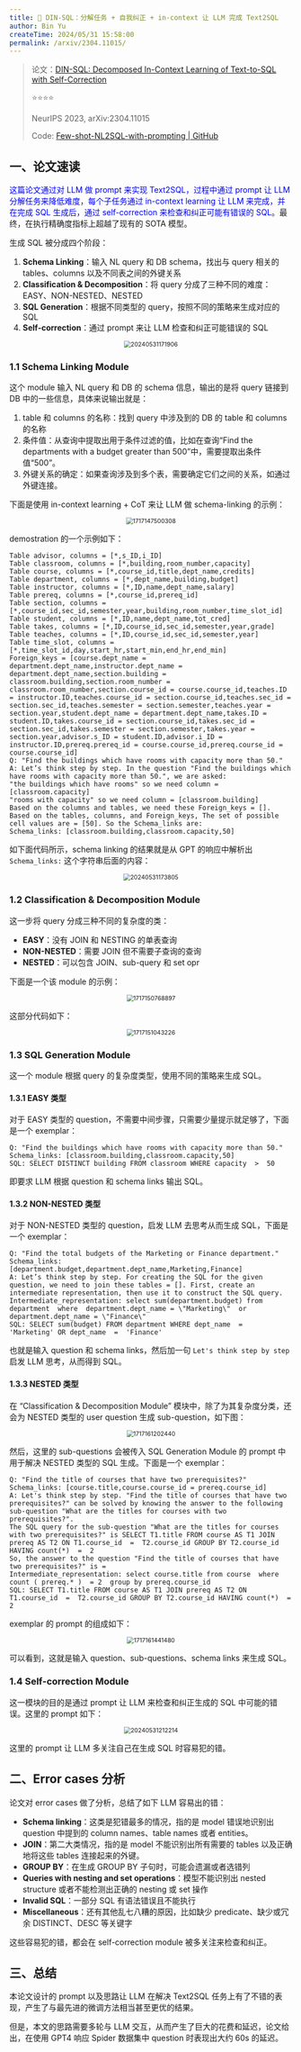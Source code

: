 ```yaml
---
title: 🌙 DIN-SQL：分解任务 + 自我纠正 + in-context 让 LLM 完成 Text2SQL
author: Bin Yu
createTime: 2024/05/31 15:58:00
permalink: /arxiv/2304.11015/
---
```


> 论文：[DIN-SQL: Decomposed In-Context Learning of Text-to-SQL with Self-Correction](https://proceedings.neurips.cc/paper_files/paper/2023/hash/72223cc66f63ca1aa59edaec1b3670e6-Abstract-Conference.html)
>
> ⭐⭐⭐⭐
>
> NeurIPS 2023, arXiv:2304.11015
>
> Code: [Few-shot-NL2SQL-with-prompting | GitHub](https://github.com/MohammadrezaPourreza/Few-shot-NL2SQL-with-prompting)

## 一、论文速读

<font color=blue>这篇论文通过对 LLM 做 prompt 来实现 Text2SQL，过程中通过 prompt 让 LLM 分解任务来降低难度，每个子任务通过 in-context learning 让 LLM 来完成，并在完成 SQL 生成后，通过 self-correction 来检查和纠正可能有错误的 SQL</font>。最终，在执行精确度指标上超越了现有的 SOTA 模型。

生成 SQL 被分成四个阶段：

1. **Schema Linking**：输入 NL query 和 DB schema，找出与 query 相关的 tables、columns 以及不同表之间的外键关系
2. **Classification & Decomposition**：将 query 分成了三种不同的难度：EASY、NON-NESTED、NESTED
3. **SQL Generation**：根据不同类型的 query，按照不同的策略来生成对应的 SQL
4. **Self-correction**：通过 prompt 来让 LLM 检查和纠正可能错误的 SQL

<center><img src="https://notebook-img-1304596351.cos.ap-beijing.myqcloud.com/img/20240531171906.png" alt="20240531171906" style="zoom:75%;"></center>

### 1.1 Schema Linking Module

这个 module 输入 NL query 和 DB 的 schema 信息，输出的是将 query 链接到 DB 中的一些信息，具体来说输出就是：

1. table 和 columns 的名称：找到 query 中涉及到的 DB 的 table 和 columns 的名称
2. 条件值：从查询中提取出用于条件过滤的值，比如在查询“Find the departments with a budget greater than 500”中，需要提取出条件值“500”。
3. 外键关系的确定：如果查询涉及到多个表，需要确定它们之间的关系，如通过外键连接。

下面是使用 in-context learning + CoT 来让 LLM 做 schema-linking 的示例：

<center><img src="https://notebook-img-1304596351.cos.ap-beijing.myqcloud.com/img/1717147500308.png" alt="1717147500308" style="zoom:75%;"></center>

demostration 的一个示例如下：

```plain
Table advisor, columns = [*,s_ID,i_ID]
Table classroom, columns = [*,building,room_number,capacity]
Table course, columns = [*,course_id,title,dept_name,credits]
Table department, columns = [*,dept_name,building,budget]
Table instructor, columns = [*,ID,name,dept_name,salary]
Table prereq, columns = [*,course_id,prereq_id]
Table section, columns = [*,course_id,sec_id,semester,year,building,room_number,time_slot_id]
Table student, columns = [*,ID,name,dept_name,tot_cred]
Table takes, columns = [*,ID,course_id,sec_id,semester,year,grade]
Table teaches, columns = [*,ID,course_id,sec_id,semester,year]
Table time_slot, columns = [*,time_slot_id,day,start_hr,start_min,end_hr,end_min]
Foreign_keys = [course.dept_name = department.dept_name,instructor.dept_name = department.dept_name,section.building = classroom.building,section.room_number = classroom.room_number,section.course_id = course.course_id,teaches.ID = instructor.ID,teaches.course_id = section.course_id,teaches.sec_id = section.sec_id,teaches.semester = section.semester,teaches.year = section.year,student.dept_name = department.dept_name,takes.ID = student.ID,takes.course_id = section.course_id,takes.sec_id = section.sec_id,takes.semester = section.semester,takes.year = section.year,advisor.s_ID = student.ID,advisor.i_ID = instructor.ID,prereq.prereq_id = course.course_id,prereq.course_id = course.course_id]
Q: "Find the buildings which have rooms with capacity more than 50."
A: Let’s think step by step. In the question "Find the buildings which have rooms with capacity more than 50.", we are asked:
"the buildings which have rooms" so we need column = [classroom.capacity]
"rooms with capacity" so we need column = [classroom.building]
Based on the columns and tables, we need these Foreign_keys = [].
Based on the tables, columns, and Foreign_keys, The set of possible cell values are = [50]. So the Schema_links are:
Schema_links: [classroom.building,classroom.capacity,50]
```

如下面代码所示，schema linking 的结果就是从 GPT 的响应中解析出 `Schema_links:` 这个字符串后面的内容：

<center><img src="https://notebook-img-1304596351.cos.ap-beijing.myqcloud.com/img/20240531173805.png" alt="20240531173805" style="zoom:75%;"></center>

### 1.2 Classification & Decomposition Module

这一步将 query 分成三种不同的复杂度的类：

- **EASY**：没有 JOIN 和 NESTING 的单表查询
- **NON-NESTED**：需要 JOIN 但不需要子查询的查询
- **NESTED**：可以包含 JOIN、sub-query 和 set opr

下面是一个该 module 的示例：

<center><img src="https://notebook-img-1304596351.cos.ap-beijing.myqcloud.com/img/1717150768897.png" alt="1717150768897" style="zoom:75%;"></center>

这部分代码如下：

<center><img src="https://notebook-img-1304596351.cos.ap-beijing.myqcloud.com/img/1717151043226.png" alt="1717151043226" style="zoom:75%;"></center>

### 1.3 SQL Generation Module

这一个 module 根据 query 的复杂度类型，使用不同的策略来生成 SQL。

#### 1.3.1 EASY 类型

对于 EASY 类型的 question，不需要中间步骤，只需要少量提示就足够了，下面是一个 exemplar：

```plain
Q: "Find the buildings which have rooms with capacity more than 50."
Schema_links: [classroom.building,classroom.capacity,50]
SQL: SELECT DISTINCT building FROM classroom WHERE capacity  >  50
```

即要求 LLM 根据 question 和 schema links 输出 SQL。

#### 1.3.2 NON-NESTED 类型

对于 NON-NESTED 类型的 question，启发 LLM 去思考从而生成 SQL，下面是一个 exemplar：

```plain
Q: "Find the total budgets of the Marketing or Finance department."
Schema_links: [department.budget,department.dept_name,Marketing,Finance]
A: Let’s think step by step. For creating the SQL for the given question, we need to join these tables = []. First, create an intermediate representation, then use it to construct the SQL query.
Intermediate_representation: select sum(department.budget) from department  where  department.dept_name = \"Marketing\"  or  department.dept_name = \"Finance\"
SQL: SELECT sum(budget) FROM department WHERE dept_name  =  'Marketing' OR dept_name  =  'Finance'
```

也就是输入 question 和 schema links，然后加一句 `Let's think step by step` 启发 LLM 思考，从而得到 SQL。

#### 1.3.3 NESTED 类型

在 “Classification & Decomposition Module” 模块中，除了为其复杂度分类，还会为 NESTED 类型的 user question 生成 sub-question，如下图：

<center><img src="https://notebook-img-1304596351.cos.ap-beijing.myqcloud.com/img/1717161202440.png" alt="1717161202440" style="zoom:75%;"></center>

然后，这里的 sub-questions 会被传入 SQL Generation Module 的 prompt 中用于解决 NESTED 类型的 SQL 生成。下面是一个 exemplar：

```plain
Q: "Find the title of courses that have two prerequisites?"
Schema_links: [course.title,course.course_id = prereq.course_id]
A: Let's think step by step. "Find the title of courses that have two prerequisites?" can be solved by knowing the answer to the following sub-question "What are the titles for courses with two prerequisites?".
The SQL query for the sub-question "What are the titles for courses with two prerequisites?" is SELECT T1.title FROM course AS T1 JOIN prereq AS T2 ON T1.course_id  =  T2.course_id GROUP BY T2.course_id HAVING count(*)  =  2
So, the answer to the question "Find the title of courses that have two prerequisites?" is =
Intermediate_representation: select course.title from course  where  count ( prereq.* )  = 2  group by prereq.course_id
SQL: SELECT T1.title FROM course AS T1 JOIN prereq AS T2 ON T1.course_id  =  T2.course_id GROUP BY T2.course_id HAVING count(*)  =  2
```

exemplar 的 prompt 的组成如下：

<center><img src="https://notebook-img-1304596351.cos.ap-beijing.myqcloud.com/img/1717161441480.png" alt="1717161441480" style="zoom:75%;"></center>

可以看到，这就是输入 question、sub-questions、schema links 来生成 SQL。

### 1.4 Self-correction Module

这一模块的目的是通过 prompt 让 LLM 来检查和纠正生成的 SQL 中可能的错误。这里的 prompt 如下：

<center><img src="https://notebook-img-1304596351.cos.ap-beijing.myqcloud.com/img/20240531212214.png" alt="20240531212214" style="zoom:75%;"></center>

这里的 prompt 让 LLM 多关注自己在生成 SQL 时容易犯的错。

## 二、Error cases 分析

论文对 error cases 做了分析，总结了如下 LLM 容易出的错：

- **Schema linking**：这类是犯错最多的情况，指的是 model 错误地识别出 question 中提到的 column names、table names 或者 entities。
- **JOIN**：第二大类情况，指的是 model 不能识别出所有需要的 tables 以及正确地将这些 tables 连接起来的外键。
- **GROUP BY**：在生成 GROUP BY 子句时，可能会遗漏或者选错列
- **Queries with nesting and set operations**：模型不能识别出 nested structure 或者不能检测出正确的 nesting 或 set 操作
- **Invalid SQL**：一部分 SQL 有语法错误且不能执行
- **Miscellaneous**：还有其他乱七八糟的原因，比如缺少 predicate、缺少或冗余 DISTINCT、DESC 等关键字

这些容易犯的错，都会在 self-correction module 被多关注来检查和纠正。

## 三、总结

本论文设计的 prompt 以及思路让 LLM 在解决 Text2SQL 任务上有了不错的表现，产生了与最先进的微调方法相当甚至更优的结果。

但是，本文的思路需要多轮与 LLM 交互，从而产生了巨大的花费和延迟，论文给出，在使用 GPT4 响应 Spider 数据集中 question 时表现出大约 60s 的延迟。
